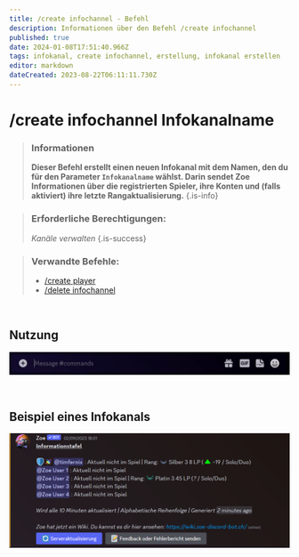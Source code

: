 ```yaml
---
title: /create infochannel - Befehl
description: Informationen über den Befehl /create infochannel
published: true
date: 2024-01-08T17:51:40.966Z
tags: infokanal, create infochannel, erstellung, infokanal erstellen
editor: markdown
dateCreated: 2023-08-22T06:11:11.730Z
---
```


# /create infochannel Infokanalname

>### Informationen
>**Dieser Befehl erstellt einen neuen Infokanal mit dem Namen, den du für den Parameter `Infokanalname` wählst. Darin sendet Zoe Informationen über die registrierten Spieler, ihre Konten und (falls aktiviert) ihre letzte Rangaktualisierung.**
>{.is-info}

>### Erforderliche Berechtigungen: 
>*Kanäle verwalten*
>{.is-success}

>### Verwandte Befehle:
>-   [/create player](/de/commands/create/player/)
>-   [/delete infochannel](/de/commands/delete/infoChannel/)

<br>

## Nutzung

![](/en_/en_create_infochannel.gif)

<br>

## Beispiel eines Infokanals

![](/de_/de_infochannel.png)